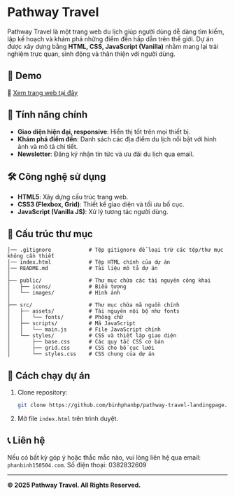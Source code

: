 # Pathway Travel

Pathway Travel là một trang web du lịch giúp người dùng dễ dàng tìm kiếm, lập kế hoạch và khám phá những điểm đến hấp dẫn trên thế giới. Dự án được xây dựng bằng **HTML, CSS, JavaScript (Vanilla)** nhằm mang lại trải nghiệm trực quan, sinh động và thân thiện với người dùng.

## 🚀 Demo
🔗 [Xem trang web tại đây](https://binhphanbp.github.io/pathway-travel-landingpage/)

## 📌 Tính năng chính
- **Giao diện hiện đại, responsive**: Hiển thị tốt trên mọi thiết bị.
- **Khám phá điểm đến**: Danh sách các địa điểm du lịch nổi bật với hình ảnh và mô tả chi tiết.
- **Newsletter**: Đăng ký nhận tin tức và ưu đãi du lịch qua email.

## 🛠️ Công nghệ sử dụng
- **HTML5**: Xây dựng cấu trúc trang web.
- **CSS3 (Flexbox, Grid)**: Thiết kế giao diện và tối ưu bố cục.
- **JavaScript (Vanilla JS)**: Xử lý tương tác người dùng.

## 📂 Cấu trúc thư mục
```
│── .gitignore            # Tệp gitignore để loại trừ các tệp/thư mục không cần thiết
│── index.html            # Tệp HTML chính của dự án
│── README.md             # Tài liệu mô tả dự án
│
├── public/               # Thư mục chứa các tài nguyên công khai
│   ├── icons/            # Biểu tượng
│   └── images/           # Hình ảnh
│
├── src/                  # Thư mục chứa mã nguồn chính
│   ├── assets/           # Tài nguyên nội bộ như fonts
│   │   └── fonts/        # Phông chữ
│   ├── scripts/          # Mã JavaScript
│   │   └── main.js       # File JavaScript chính
│   └── styles/           # CSS và thiết lập giao diện
│       ├── base.css      # Các quy tắc CSS cơ bản
│       ├── grid.css      # CSS cho bố cục lưới
│       └── styles.css    # CSS chung của dự án
```

## 📖 Cách chạy dự án
1. Clone repository:
   ```sh
   git clone https://github.com/binhphanbp/pathway-travel-landingpage.git
   ```
2. Mở file `index.html` trên trình duyệt.

## 📞 Liên hệ
Nếu có bất kỳ góp ý hoặc thắc mắc nào, vui lòng liên hệ qua email: `phanbinh150504.com`.
Số điện thoại: 0382832609

---
**© 2025 Pathway Travel. All Rights Reserved.**
